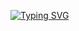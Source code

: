 [![Typing SVG](https://readme-typing-svg.herokuapp.com?width=450&lines=Hello,+I+am+Francisco+Javier+Gallego;Student+of+Mathematics+and+CS)](https://git.io/typing-svg)